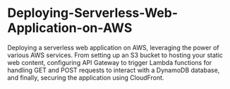 # Deploying-Serverless-Web-Application-on-AWS
Deploying a serverless web application on AWS, leveraging the power of various AWS services. From setting up an S3 bucket to hosting your static web content, configuring API Gateway to trigger Lambda functions for handling GET and POST requests to interact with a DynamoDB database, and finally, securing the application using CloudFront.
